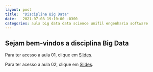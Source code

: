 ```yaml
---
layout: post
title:  "Disciplina Big Data"
date:   2021-07-08 19:10:00 -0300
categories: aula big data data science unifil engenharia software
---
```

## Sejam bem-vindos a disciplina **Big Data**

Para ter acesso a aula 01, clique em [Slides][aula01].

Para ter acesso a aula 02, clique em [Slides][aula02].

[aula01]: /unifil/big-data/slides/aula01/index.html
[aula02]: /unifil/big-data/slides/aula02/index.html
